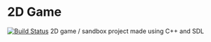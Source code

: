 # 2D Game
[![Build Status](https://travis-ci.org/NovaSurfer/2D-Game.svg?branch=master)](https://travis-ci.org/NovaSurfer/2D-Game)
2D game / sandbox project made using C++ and SDL